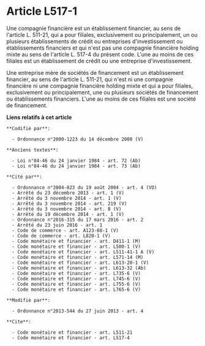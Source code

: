 # Article L517-1

Une compagnie financière est un établissement financier, au sens de l'article L. 511-21, qui a pour filiales, exclusivement
ou principalement, un ou plusieurs établissements de crédit ou entreprises d'investissement ou établissements financiers et
qui n'est pas une compagnie financière holding mixte au sens de l'article L. 517-4 du présent code. L'une au moins de ces
filiales est un établissement de crédit ou une entreprise d'investissement.

Une entreprise mère de sociétés de financement est un établissement financier, au sens de l'article L. 511-21, qui n'est ni
une compagnie financière ni une compagnie financière holding mixte et qui a pour filiales, exclusivement ou principalement,
une ou plusieurs sociétés de financement ou établissements financiers. L'une au moins de ces filiales est une société de
financement.

**Liens relatifs à cet article**

	**Codifié par**:

	  - Ordonnance n°2000-1223 du 14 décembre 2000 (V)

	**Anciens textes**:

	  - Loi n°84-46 du 24 janvier 1984 - art. 72 (Ab)
	  - Loi n°84-46 du 24 janvier 1984 - art. 73 (Ab)

	**Cité par**:

	  - Ordonnance n°2004-823 du 19 août 2004 - art. 4 (VD)
	  - Arrêté du 23 décembre 2013 - art. 1 (V)
	  - Arrêté du 3 novembre 2014 - art. 1 (V)
	  - Arrêté du 3 novembre 2014 - art. 219 (V)
	  - Arrêté du 3 novembre 2014 - art. 8 (V)
	  - Arrêté du 19 décembre 2014 - art. 1 (V)
	  - Ordonnance n°2016-315 du 17 mars 2016 - art. 2
	  - Arrêté du 23 juin 2016 - art. 1
	  - Code de commerce - art. A123-68-1 (V)
	  - Code de commerce - art. L820-1 (V)
	  - Code monétaire et financier - art. D411-1 (M)
	  - Code monétaire et financier - art. L500-1 (V)
	  - Code monétaire et financier - art. L511-41-1 A (V)
	  - Code monétaire et financier - art. L571-14 (M)
	  - Code monétaire et financier - art. L613-20-1 (V)
	  - Code monétaire et financier - art. L613-32 (Ab)
	  - Code monétaire et financier - art. L735-6 (V)
	  - Code monétaire et financier - art. L745-6 (V)
	  - Code monétaire et financier - art. L755-6 (V)
	  - Code monétaire et financier - art. L765-6 (V)

	**Modifié par**:

	  - Ordonnance n°2013-544 du 27 juin 2013 - art. 4

	**Cite**:

	  - Code monétaire et financier - art. L511-21
	  - Code monétaire et financier - art. L517-4
